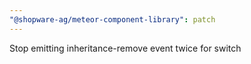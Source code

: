 ```yaml
---
"@shopware-ag/meteor-component-library": patch
---
```


Stop emitting inheritance-remove event twice for switch
